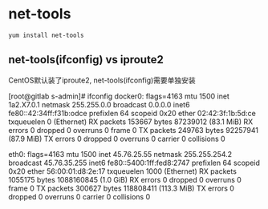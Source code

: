 # net-tools

```text
yum install net-tools
```

## net-tools\(ifconfig\) vs iproute2

CentOS默认装了iproute2, net-tools\(ifconfig\)需要单独安装

\[root@gitlab s-admin\]\# ifconfig docker0: flags=4163 mtu 1500 inet 1a2.X7.0.1 netmask 255.255.0.0 broadcast 0.0.0.0 inet6 fe80::42:34ff:f31b:odce prefixlen 64 scopeid 0x20 ether 02:42:3f:1b:5d:ce txqueuelen 0 \(Ethernet\) RX packets 153667 bytes 87239012 \(83.1 MiB\) RX errors 0 dropped 0 overruns 0 frame 0 TX packets 249763 bytes 92257941 \(87.9 MiB\) TX errors 0 dropped 0 overruns 0 carrier 0 collisions 0

eth0: flags=4163 mtu 1500 inet 45.76.25.55 netmask 255.255.254.2 broadcast 45.76.35.255 inet6 fe80::5400:1ff:fed8:2747 prefixlen 64 scopeid 0x20 ether 56:00:01:d8:2e:17 txqueuelen 1000 \(Ethernet\) RX packets 1055175 bytes 1088160845 \(1.0 GiB\) RX errors 0 dropped 0 overruns 0 frame 0 TX packets 300627 bytes 118808411 \(113.3 MiB\) TX errors 0 dropped 0 overruns 0 carrier 0 collisions 0


